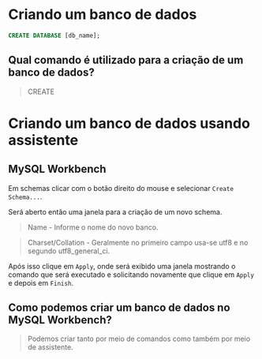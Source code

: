 # Criando um banco de dados

```sql
CREATE DATABASE [db_name];
```

## Qual comando é utilizado para a criação de um banco de dados?
> CREATE

# Criando um banco de dados usando assistente

## MySQL Workbench
Em schemas clicar com o botão direito do mouse e selecionar `Create Schema...`.

Será aberto então uma janela para a criação de um novo schema.

> Name - Informe o nome do novo banco.

> Charset/Collation - Geralmente no primeiro campo usa-se utf8 e no segundo utf8_general_ci.

Após isso clique em `Apply`, onde será exibido uma janela mostrando o comando que será executado e solicitando novamente que clique em `Apply` e depois em `Finish`.

## Como podemos criar um banco de dados no MySQL Workbench?
> Podemos criar tanto por meio de comandos como também por meio de assistente.